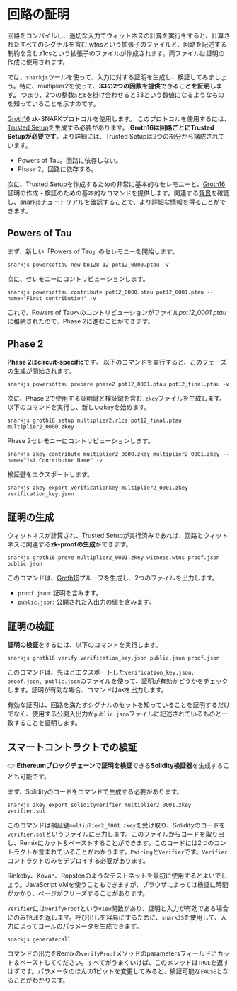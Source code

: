# 回路の証明

回路をコンパイルし、適切な入力でウィットネスの計算を実行をすると、計算されたすべてのシグナルを含む.wtnsという拡張子のファイルと、回路を記述する制約を含む.r1csという拡張子のファイルが作成されます。両ファイルは証明の作成に使用されます。

では、`snarkjs`ツールを使って、入力に対する証明を生成し、検証してみましょう。特に、multiplier2を使って、**33の2つの因数を提供できることを証明します。** つまり、2つの整数`a`と`b`を掛け合わせると33という数値になるようなものを知っていることを示すのです。

[Groth16](https://eprint.iacr.org/2016/260) zk-SNARKプロトコルを使用します。
このプロトコルを使用するには、[Trusted Setup](../../background/background#trusted-setup)を生成する必要があります。
**Groth16は回路ごとにTrusted Setupが必要です**。より詳細には、Trusted Setupは2つの部分から構成されています。

- Powers of Tau。回路に依存しない。
- Phase 2。回路に依存する。

次に、Trusted Setupを作成するための非常に基本的なセレモニーと、[Groth16](https://eprint.iacr.org/2016/260)証明の作成・検証のための基本的なコマンドを提供します。関連する[背景](../../background/background)を確認し、[snarkjsチュートリアル](https://github.com/iden3/snarkjs)を確認することで、より詳細な情報を得ることができます。

## Powers of Tau <a id="my-first-trusted-setup"></a>
<!--
次のコマンドを入力することで、`snarkjs`の**help**にアクセスすることができます。

`$ snarkjs --help`

回路の一般的な**統計**を取得し、**制約**を印刷することができます。次のコマンドを実行するだけです。

```text
snarkjs info -c multiplier2.r1cs 
snarkjs print -r multiplier2.r1cs -s multiplier2.sym
```
-->

まず、新しい「Powers of Tau」のセレモニーを開始します。

```text
snarkjs powersoftau new bn128 12 pot12_0000.ptau -v
```

次に、セレモニーにコントリビューションします。

```text
snarkjs powersoftau contribute pot12_0000.ptau pot12_0001.ptau --name="First contribution" -v
```

これで、Powers of Tauへのコントリビューションがファイル*pot12_0001.ptau*に格納されたので、Phase 2に進むことができます。

## Phase 2 <a id="my-first-trusted-setup"></a>

**Phase 2**は**circuit-specific**です。
以下のコマンドを実行すると、このフェーズの生成が開始されます。

```text
snarkjs powersoftau prepare phase2 pot12_0001.ptau pot12_final.ptau -v
```

次に、Phase 2で使用する証明鍵と検証鍵を含む`.zkey`ファイルを生成します。
以下のコマンドを実行し、新しいzkeyを始めます。

```text
snarkjs groth16 setup multiplier2.r1cs pot12_final.ptau multiplier2_0000.zkey
```

Phase 2セレモニーにコントリビューションします。

```text
snarkjs zkey contribute multiplier2_0000.zkey multiplier2_0001.zkey --name="1st Contributor Name" -v
```

<!--
最新のzkeyを検証する
snarkjs zkey verify $1.r1cs pot12_final.ptau $1_0001.zkey

ランダムなビーコンを適用する。

```text
snarkjs zkey beacon multiplier2_0001.zkey multiplier2_final.zkey 0102030405060708090a0b0c0d0e0f101112131415161718191a1b1c1d1e1f 10 -n="Final Beacon phase2"
```
最終的なzkeyを検証する
snarkjs zkey verify $1.r1cs pot12_final.ptau $1_final.zkey

前回と同様に、エントロピー源となるランダムなテキストを入力するよう促されます。出力は`multiplier2_final.zkey`というファイルになり、これを**export the verification key**に使用することになる。

```text
snarkjs zkey export verificationkey multiplier2_final.zkey verification_key.json
```
ここで、`multiplier2_final.zkey`から検証キーをファイル`verification_key.json`にエクスポートします。

`.ptau`または`.zkey`ファイルの計算が正しいかどうか、常に**verify**することができます。

```text
snarkjs powersoftau verify pot12_final.ptausnarkjs zkey verify multiplier2.r1cs pot12_final.ptau multiplier2_final.zkey
```
すべてがチェックアウトされれば、出力のトップに以下のように表示されるはずです。

```text
[INFO]  snarkJS: Powers of Tau file OK![INFO]  snarkJS: ZKey OK!
```
また、コマンド`snarkjs zkey verify`は、`.zkey`ファイルが特定の回路に対応しているかどうかを確認する。
-->

検証鍵をエクスポートします。

```text
snarkjs zkey export verificationkey multiplier2_0001.zkey verification_key.json
```

## 証明の生成
ウィットネスが計算され、Trusted Setupが実行済みであれば、回路とウィットネスに関連する**zk-proofの生成**ができます。

```text
snarkjs groth16 prove multiplier2_0001.zkey witness.wtns proof.json public.json
```

このコマンドは、[Groth16](https://eprint.iacr.org/2016/260)プルーフを生成し、2つのファイルを出力します。

* `proof.json`: 証明を含みます。
* `public.json`: 公開された入出力の値を含みます。

## 証明の検証

**証明の検証**をするには、以下のコマンドを実行します。

```text
snarkjs groth16 verify verification_key.json public.json proof.json
```

このコマンドは、先ほどエクスポートした`verification_key.json`、`proof.json`、`public.json`のファイルを使って、証明が有効かどうかをチェックします。証明が有効な場合、コマンドは`OK`を出力します。

有効な証明は、回路を満たすシグナルのセットを知っていることを証明するだけでなく、使用する公開入出力が`public.json`ファイルに記述されているものと一致することを証明します。

## スマートコントラクトでの検証
👉 **Ethereumブロックチェーンで証明を検証**できる**Solidity検証器**を生成することも可能です。

まず、Solidityのコードをコマンドで生成する必要があります。

```text
snarkjs zkey export solidityverifier multiplier2_0001.zkey verifier.sol
```

このコマンドは検証鍵`multiplier2_0001.zkey`を受け取り、Solidityのコードを`verifier.sol`というファイルに出力します。このファイルからコードを取り出し、Remixにカット＆ペーストすることができます。このコードには2つのコントラクトが含まれていることがわかります。`Pairing`と`Verifier`です。`Verifier`コントラクトのみをデプロイする必要があります。

Rinkeby、Kovan、Ropstenのようなテストネットを最初に使用するとよいでしょう。JavaScript VMを使うこともできますが、ブラウザによっては検証に時間がかかり、ページがフリーズすることがあります。

`Verifier`には`verifyProof`という`view`関数があり、証明と入力が有効である場合にのみ`TRUE`を返します。呼び出しを容易にするために、`snarkJS`を使用して、入力によってコールのパラメータを生成できます。

```text
snarkjs generatecall
```

コマンドの出力をRemixの`verifyProof`メソッドのparametersフィールドにカット＆ペーストしてください。すべてがうまくいけば、このメソッドは`TRUE`を返すはずです。パラメータのほんの1ビットを変更してみると、検証可能な`FALSE`となることがわかります。


